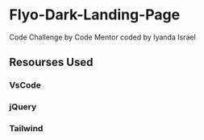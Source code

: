 # Flyo-Dark-Landing-Page

Code Challenge by Code Mentor coded by Iyanda Israel

## Resourses Used
### VsCode
### jQuery
### Tailwind
